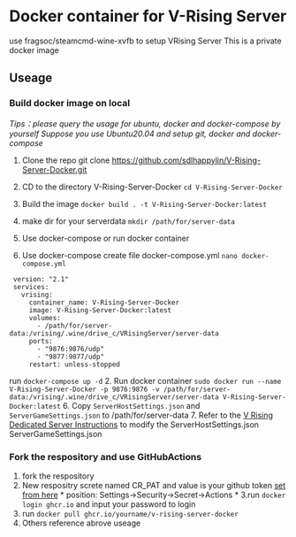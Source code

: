 # Docker container for V-Rising Server
use fragsoc/steamcmd-wine-xvfb to setup VRising Server
This is a private docker image 
## Useage 
### Build docker image on local 
*Tips：please query the usage for ubuntu, docker and docker-compose by yourself* 
*Suppose you use Ubuntu20.04 and setup git, docker and docker-compose* 
1. Clone the repo git clone https://github.com/sdlhappylin/V-Rising-Server-Docker.git 
2. CD to the directory V-Rising-Server-Docker `cd V-Rising-Server-Docker` 
3. Build the image `docker build . -t V-Rising-Server-Docker:latest` 
4. make dir for your serverdata `mkdir /path/for/server-data` 
5. Use docker-compose or run docker container 

  1. Use docker-compose
create file docker-compose.yml `nano docker-compose.yml`
```
 version: "2.1"
 services: 
   vrising: 
     container_name: V-Rising-Server-Docker
     image: V-Rising-Server-Docker:latest
     volumes: 
       - /path/for/server-data:/vrising/.wine/drive_c/VRisingServer/server-data
     ports: 
       - "9876:9876/udp"
       - "9877:9877/udp"
     restart: unless-stopped    
```
run `docker-compose up -d`
  2. Run docker container `sudo docker run --name V-Rising-Server-Docker -p 9876:9876 -v /path/for/server-data:/vrising/.wine/drive_c/VRisingServer/server-data V-Rising-Server-Docker:latest`
6. Copy `ServerHostSettings.json` and `ServerGameSettings.json` to /path/for/server-data 
7. Refer to the [V Rising Dedicated Server Instructions](https://github.com/StunlockStudios/vrising-dedicated-server-instructions)  to modify the ServerHostSettings.json ServerGameSettings.json 
### Fork the respository and use GitHubActions
1. fork the respository
2. New respositry screte named CR_PAT and value is your github token     [set from here](https://github.com/settings/tokens)    * position: Settings->Security->Secret->Actions *
3.run  `docker login ghcr.io` and input your password to login 
4. run `docker pull ghcr.io/yourname/v-rising-server-docker`
5. Others reference abrove useage
